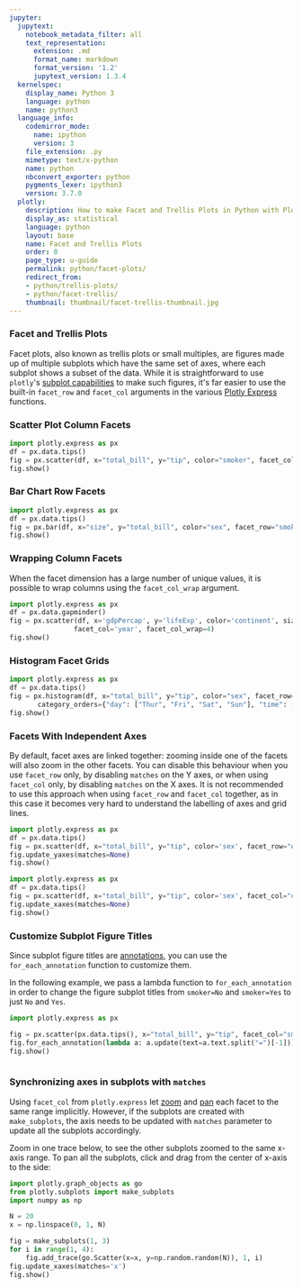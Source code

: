 ```yaml
---
jupyter:
  jupytext:
    notebook_metadata_filter: all
    text_representation:
      extension: .md
      format_name: markdown
      format_version: '1.2'
      jupytext_version: 1.3.4
  kernelspec:
    display_name: Python 3
    language: python
    name: python3
  language_info:
    codemirror_mode:
      name: ipython
      version: 3
    file_extension: .py
    mimetype: text/x-python
    name: python
    nbconvert_exporter: python
    pygments_lexer: ipython3
    version: 3.7.0
  plotly:
    description: How to make Facet and Trellis Plots in Python with Plotly.
    display_as: statistical
    language: python
    layout: base
    name: Facet and Trellis Plots
    order: 8
    page_type: u-guide
    permalink: python/facet-plots/
    redirect_from:
    - python/trellis-plots/
    - python/facet-trellis/
    thumbnail: thumbnail/facet-trellis-thumbnail.jpg
---
```


### Facet and Trellis Plots

Facet plots, also known as trellis plots or small multiples, are figures made up of multiple subplots which have the same set of axes, where each subplot shows a subset of the data. While it is straightforward to use `plotly`'s
[subplot capabilities](/python/subplots/) to make such figures, it's far easier to use the built-in `facet_row` and `facet_col` arguments in the various [Plotly Express](/python/plotly-express/) functions.

### Scatter Plot Column Facets

```python
import plotly.express as px
df = px.data.tips()
fig = px.scatter(df, x="total_bill", y="tip", color="smoker", facet_col="sex")
fig.show()
```

### Bar Chart Row Facets

```python
import plotly.express as px
df = px.data.tips()
fig = px.bar(df, x="size", y="total_bill", color="sex", facet_row="smoker")
fig.show()
```

### Wrapping Column Facets

When the facet dimension has a large number of unique values, it is possible to wrap columns using the `facet_col_wrap` argument.

```python
import plotly.express as px
df = px.data.gapminder()
fig = px.scatter(df, x='gdpPercap', y='lifeExp', color='continent', size='pop',
                facet_col='year', facet_col_wrap=4)
fig.show()
```

### Histogram Facet Grids

```python
import plotly.express as px
df = px.data.tips()
fig = px.histogram(df, x="total_bill", y="tip", color="sex", facet_row="time", facet_col="day",
       category_orders={"day": ["Thur", "Fri", "Sat", "Sun"], "time": ["Lunch", "Dinner"]})
fig.show()
```

### Facets With Independent Axes

By default, facet axes are linked together: zooming inside one of the facets will also zoom in the other facets. You can disable this behaviour when you use `facet_row` only, by disabling `matches` on the Y axes, or when using `facet_col` only, by disabling `matches` on the X axes. It is not recommended to use this approach when using `facet_row` and `facet_col` together, as in this case it becomes very hard to understand the labelling of axes and grid lines.

```python
import plotly.express as px
df = px.data.tips()
fig = px.scatter(df, x="total_bill", y="tip", color='sex', facet_row="day")
fig.update_yaxes(matches=None)
fig.show()
```

```python
import plotly.express as px
df = px.data.tips()
fig = px.scatter(df, x="total_bill", y="tip", color='sex', facet_col="day")
fig.update_xaxes(matches=None)
fig.show()
```

### Customize Subplot Figure Titles

Since subplot figure titles are [annotations](https://plotly.com/python/text-and-annotations/#simple-annotation), you can use the `for_each_annotation` function to customize them.

In the following example, we pass a lambda function to `for_each_annotation` in order to change the figure subplot titles from `smoker=No` and `smoker=Yes` to just `No` and `Yes`. 

```python
import plotly.express as px

fig = px.scatter(px.data.tips(), x="total_bill", y="tip", facet_col="smoker")
fig.for_each_annotation(lambda a: a.update(text=a.text.split("=")[-1]))
fig.show()
```

```python

```

### Synchronizing axes in subplots with `matches`

Using `facet_col` from `plotly.express` let [zoom](https://help.plotly.com/zoom-pan-hover-controls/#step-3-zoom-in-and-zoom-out-autoscale-the-plot) and [pan](https://help.plotly.com/zoom-pan-hover-controls/#step-6-pan-along-axes) each facet to the same range implicitly. However, if the subplots are created with `make_subplots`, the axis needs to be updated with `matches` parameter to update all the subplots accordingly. 

Zoom in one trace below, to see the other subplots zoomed to the same x-axis range. To pan all the subplots, click and drag from the center of x-axis to the side:

```python
import plotly.graph_objects as go
from plotly.subplots import make_subplots
import numpy as np

N = 20
x = np.linspace(0, 1, N)

fig = make_subplots(1, 3)
for i in range(1, 4):
    fig.add_trace(go.Scatter(x=x, y=np.random.random(N)), 1, i)
fig.update_xaxes(matches='x')
fig.show()
```
